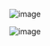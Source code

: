 ![image](https://github.com/user-attachments/assets/574faba2-cf5b-4297-952c-a56cb708f96b)

![image](https://github.com/user-attachments/assets/65762f1a-8e11-4c66-8342-c7a6d1ffe1b3)
